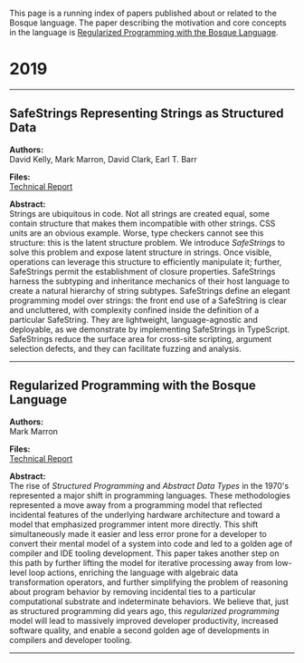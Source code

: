 This page is a running index of papers published about or related to the Bosque language. The paper describing the motivation and core concepts in the language is [Regularized Programming with the Bosque Language](#Regularized-Programming).

# 2019

---

## <a name="SafeStrings"></a> SafeStrings Representing Strings as Structured Data
**Authors:**\
David Kelly, Mark Marron, David Clark, Earl T. Barr

**Files:**\
[Technical Report](https://arxiv.org/pdf/1904.11254.pdf)

**Abstract:**\
Strings are ubiquitous in code. Not all strings are created equal, some contain structure that makes them incompatible with other strings. CSS units are an obvious example. Worse, type checkers cannot see this structure: this is the latent structure problem. We introduce _SafeStrings_ to solve this problem and expose latent structure in strings. Once visible, operations can leverage this structure to efficiently manipulate it; further, SafeStrings permit the establishment of closure properties. SafeStrings harness the subtyping and inheritance mechanics of their host language to create a natural hierarchy of string subtypes. SafeStrings define an elegant programming model over strings: the front end use of a SafeString is clear and uncluttered, with complexity confined inside the definition of a particular SafeString. They are lightweight, language-agnostic and deployable, as we demonstrate by implementing SafeStrings in TypeScript. SafeStrings reduce the surface area for cross-site scripting, argument selection defects, and they can facilitate fuzzing and analysis.

---

## <a name="Regularized-Programming"></a> Regularized Programming with the Bosque Language
**Authors:**\
Mark Marron

**Files:**\
[Technical Report](https://www.microsoft.com/en-us/research/publication/regularized-programming-with-the-bosque-language/)

**Abstract:**\
The rise of _Structured Programming_ and _Abstract Data Types_ in the 1970's represented a major shift in programming languages. These methodologies represented a move away from a programming model that reflected incidental features of the underlying hardware architecture and toward a model that emphasized programmer intent more directly. This shift simultaneously made it easier and less error prone for a developer to convert their mental model of a system into code and led to a golden age of compiler and IDE tooling development. This paper takes another step on this path by further lifting the model for iterative processing away from low-level loop actions, enriching the language with algebraic data transformation operators, and further simplifying the problem of reasoning about program behavior by removing incidental ties to a particular computational substrate and indeterminate behaviors. We believe that, just as structured programming did years ago, this _regularized programming_ model will lead to massively improved developer productivity, increased software quality, and enable a second golden age of developments in compilers and developer tooling.

---
